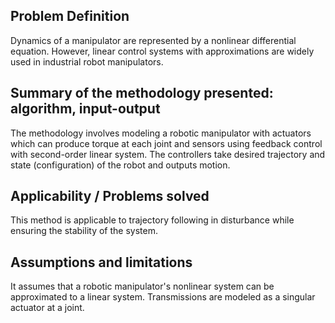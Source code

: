 ## Problem Definition
Dynamics of a manipulator are represented by a nonlinear differential equation. However, linear control systems with approximations are widely used in industrial robot manipulators. 

## Summary of the methodology presented: algorithm, input-output
The methodology involves modeling a robotic manipulator with actuators which can produce torque at each joint and sensors using feedback control with second-order linear system. The controllers take desired trajectory and state (configuration) of the robot and outputs motion.

## Applicability / Problems solved 
This method is applicable to trajectory following in disturbance while ensuring the stability of the system. 

## Assumptions and limitations
It assumes that a robotic manipulator's nonlinear system can be approximated to a linear system.
Transmissions are modeled as a singular actuator at a joint. 